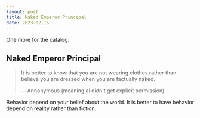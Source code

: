 ```yaml
---
layout: post
title: Naked Emperor Principal 
date: 2023-02-15
---
```


One more for the catalog.

## Naked Emperor Principal 

> It is better to know that you are not wearing clothes rather than believe you are dressed when you are factually naked.
>
> — Annonymous (meaning ai didn't get explicit permission)

Behavior depend on your belief about the world. It is better to have behavior depend on reality rather than fiction.
